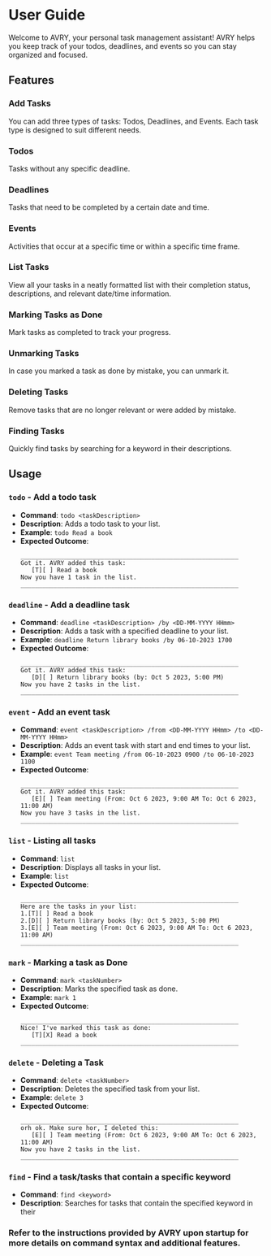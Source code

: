 # User Guide

Welcome to AVRY, your personal task management assistant! AVRY helps you keep track of your todos, deadlines, and events so you can stay organized and focused.


## Features 

### Add Tasks

You can add three types of tasks: Todos, Deadlines, and Events. Each task type is designed to suit different needs.

### Todos

Tasks without any specific deadline.

### Deadlines

Tasks that need to be completed by a certain date and time.

### Events

Activities that occur at a specific time or within a specific time frame.

### List Tasks

View all your tasks in a neatly formatted list with their completion status, descriptions, and relevant date/time information.

### Marking Tasks as Done

Mark tasks as completed to track your progress.

### Unmarking Tasks

In case you marked a task as done by mistake, you can unmark it.

### Deleting Tasks

Remove tasks that are no longer relevant or were added by mistake.

### Finding Tasks

Quickly find tasks by searching for a keyword in their descriptions.

## Usage

### `todo` - Add a todo task
- **Command**: `todo <taskDescription>`
- **Description**: Adds a todo task to your list.
- **Example**: `todo Read a book`
- **Expected Outcome**:
    ```
    ____________________________________________________________
    Got it. AVRY added this task:
       [T][ ] Read a book
    Now you have 1 task in the list.
    ____________________________________________________________
    
### `deadline` - Add a deadline task
- **Command**: `deadline <taskDescription> /by <DD-MM-YYYY HHmm>`
- **Description**: Adds a task with a specified deadline to your list.
- **Example**: `deadline Return library books /by 06-10-2023 1700`
- **Expected Outcome**:
    ```
    ____________________________________________________________
    Got it. AVRY added this task:
       [D][ ] Return library books (by: Oct 5 2023, 5:00 PM)
    Now you have 2 tasks in the list.
    ____________________________________________________________
    ```

### `event` - Add an event task
- **Command**: `event <taskDescription> /from <DD-MM-YYYY HHmm> /to <DD-MM-YYYY HHmm>`
- **Description**: Adds an event task with start and end times to your list.
- **Example**: `event Team meeting /from 06-10-2023 0900 /to 06-10-2023 1100`
- **Expected Outcome**:
    ```
    ____________________________________________________________
    Got it. AVRY added this task:
       [E][ ] Team meeting (From: Oct 6 2023, 9:00 AM To: Oct 6 2023, 11:00 AM)
    Now you have 3 tasks in the list.
    ____________________________________________________________
    ```
### `list` - Listing all tasks
- **Command**: `list`
- **Description**: Displays all tasks in your list.
- **Example**: `list`
- **Expected Outcome**:
    ```
    ____________________________________________________________
    Here are the tasks in your list:
    1.[T][ ] Read a book
    2.[D][ ] Return library books (by: Oct 5 2023, 5:00 PM)
    3.[E][ ] Team meeting (From: Oct 6 2023, 9:00 AM To: Oct 6 2023, 11:00 AM)
    ____________________________________________________________
    ```

### `mark` -  Marking a task as Done
- **Command**: `mark <taskNumber>`
- **Description**: Marks the specified task as done.
- **Example**: `mark 1`
- **Expected Outcome**:
    ```
    ____________________________________________________________
    Nice! I've marked this task as done:
       [T][X] Read a book
    ____________________________________________________________
    ```

### `delete` -  Deleting a Task
- **Command**: `delete <taskNumber>`
- **Description**: Deletes the specified task from your list.
- **Example**: `delete 3`
- **Expected Outcome**:
    ```
    ____________________________________________________________
    orh ok. Make sure hor, I deleted this:
       [E][ ] Team meeting (From: Oct 6 2023, 9:00 AM To: Oct 6 2023, 11:00 AM)
    Now you have 2 tasks in the list.
    ____________________________________________________________
    ```
  
### `find` - Find a task/tasks that contain a specific keyword
- **Command**: `find <keyword>`
- **Description**: Searches for tasks that contain the specified keyword in their


### Refer to the instructions provided by AVRY upon startup for more details on command syntax and additional features.

